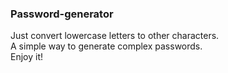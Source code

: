 ### Password-generator  
Just convert lowercase letters to other characters.  
A simple way to generate complex passwords.  
Enjoy it!


